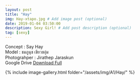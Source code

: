 ```yaml
---
layout: post
title: "Hay"
img: Hay-xtapo.jpg # Add image post (optional)
date: 2019-01-04 03:50:00
description: Sexy Girl! # Add post description (optional)
tag: [sexy]
---
```

Concept : Say Hay  
Model : ชมภูนุช เขียวชอุ่ม  
Photograhper : Jirathep Jaraskun  
Google Drive [Download Full](http://gestyy.com/e0Gczt)


{% include image-gallery.html folder="/assets/img/A1/Hay/" %}
